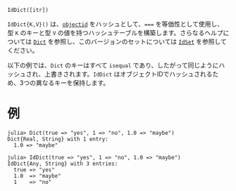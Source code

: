 ```
IdDict([itr])
```

`IdDict{K,V}()` は、[`objectid`](@ref) をハッシュとして、`===` を等価性として使用し、型 `K` のキーと型 `V` の値を持つハッシュテーブルを構築します。さらなるヘルプについては [`Dict`](@ref) を参照し、このバージョンのセットについては [`IdSet`](@ref) を参照してください。

以下の例では、`Dict` のキーはすべて `isequal` であり、したがって同じようにハッシュされ、上書きされます。`IdDict` はオブジェクトIDでハッシュされるため、3つの異なるキーを保持します。

# 例

```julia-repl
julia> Dict(true => "yes", 1 => "no", 1.0 => "maybe")
Dict{Real, String} with 1 entry:
  1.0 => "maybe"

julia> IdDict(true => "yes", 1 => "no", 1.0 => "maybe")
IdDict{Any, String} with 3 entries:
  true => "yes"
  1.0  => "maybe"
  1    => "no"
```
